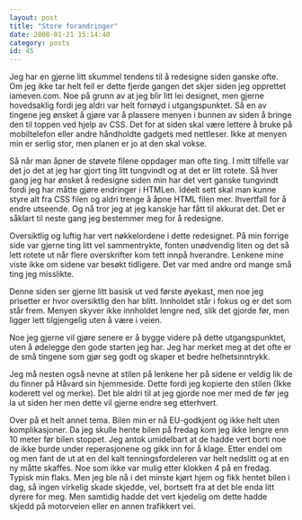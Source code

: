 ```yaml
---
layout: post
title: "Store forandringer"
date: 2008-01-21 15:14:40
category: posts
id: 45
---
```

Jeg har en gjerne litt skummel tendens til å redesigne siden ganske ofte. Om jeg ikke tar helt feil er dette fjerde gangen det skjer siden jeg opprettet iameven.com. Noe på grunn av at jeg blir litt lei designet, men gjerne hovedsaklig fordi jeg aldri var helt fornøyd i utgangspunktet. Så en av tingene jeg ønsket å gjøre var å plassere menyen i bunnen av siden å bringe den til toppen ved hjelp av CSS. Det for at siden skal være lettere å bruke på mobiltelefon eller andre håndholdte gadgets med nettleser. Ikke at menyen min er serlig stor, men planen er jo at den skal vokse. 

Så når man åpner de støvete filene oppdager man ofte ting. I mitt tilfelle var det jo det at jeg har gjort ting litt tungvindt og at det er litt rotete. Så hver gang jeg har ønsket å redesigne siden min har det vert ganske tungvindt fordi jeg har måtte gjøre endringer i HTMLen. Idéelt sett skal man kunne styre alt fra CSS filen og aldri trenge å åpne HTML filen mer. Ihvertfall for å endre utseende. Og nå tror jeg at jeg kanskje har fått til akkurat det. Det er såklart til neste gang jeg bestemmer meg for å redesigne.

Oversiktlig og luftig har vert nøkkelordene i dette redesignet. På min forrige side var gjerne ting litt vel sammentrykte, fonten unødvendig liten og det så lett rotete ut når flere overskrifter kom tett innpå hverandre. Lenkene mine viste ikke om sidene var besøkt tidligere. Det var med andre ord mange små ting jeg misslikte. 

Denne siden ser gjerne litt basisk ut ved første øyekast, men noe jeg prisetter er hvor oversiktlig den har blitt. Innholdet står i fokus og er det som står frem. Menyen skyver ikke innholdet lengre ned, slik det gjorde før, men ligger lett tilgjengelig uten å være i veien.

Noe jeg gjerne vil gjøre senere er å bygge videre på dette utgangspunktet, uten å ødelegge den gode starten jeg har. Jeg har merket meg at det ofte er de små tingene som gjør seg godt og skaper et bedre helhetsinntrykk.

Jeg må nesten også nevne at stilen på lenkene her på sidene er veldig lik de du finner på Håvard sin hjemmeside. Dette fordi jeg kopierte den stilen (Ikke koderett vel og merke). Det ble aldri til at jeg gjorde noe mer med de før jeg la ut siden her men dette vil gjerne endre seg etterhvert.

Over på et helt annet tema. Bilen min er nå EU-godkjent og ikke helt uten komplikasjoner. Da jeg skulle hente bilen på fredag kom jeg ikke lengre enn 10 meter før bilen stoppet. Jeg antok umidelbart at de hadde vert borti noe de ikke burde under reperasjonene og gikk inn for å klage. Etter endel om og men fant de ut at en del kalt tenningsfordeleren var helt nedslitt og at en ny måtte skaffes. Noe som ikke var mulig etter klokken 4 på en fredag. Typisk min flaks. Men jeg ble nå i det minste kjørt hjem og fikk hentet bilen i dag, så ingen virkelig skade skjedde, vel, bortsett fra at det ble enda litt dyrere for meg. Men samtidig hadde det vert kjedelig om dette hadde skjedd på motorveien eller en annen trafikkert vei.